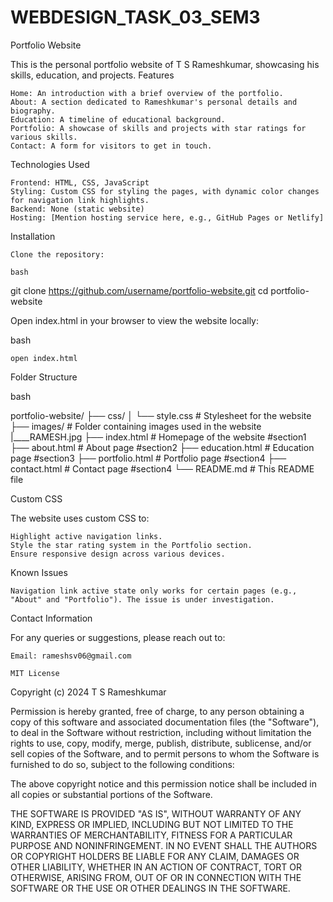 # WEBDESIGN_TASK_03_SEM3
Portfolio Website

This is the personal portfolio website of T S Rameshkumar, showcasing his skills, education, and projects.
Features

    Home: An introduction with a brief overview of the portfolio.
    About: A section dedicated to Rameshkumar's personal details and biography.
    Education: A timeline of educational background.
    Portfolio: A showcase of skills and projects with star ratings for various skills.
    Contact: A form for visitors to get in touch.

Technologies Used

    Frontend: HTML, CSS, JavaScript
    Styling: Custom CSS for styling the pages, with dynamic color changes for navigation link highlights.
    Backend: None (static website)
    Hosting: [Mention hosting service here, e.g., GitHub Pages or Netlify]

Installation

    Clone the repository:

    bash

git clone https://github.com/username/portfolio-website.git
cd portfolio-website

Open index.html in your browser to view the website locally:

bash

    open index.html

Folder Structure

bash

portfolio-website/
├── css/
│   └── style.css   # Stylesheet for the website
├── images/ # Folder containing images used in the website
      |____RAMESH.jpg
├── index.html      # Homepage of the website #section1
├── about.html      # About page #section2
├── education.html  # Education page #section3
├── portfolio.html  # Portfolio page #section4
├── contact.html    # Contact page #section4
└── README.md       # This README file

Custom CSS

The website uses custom CSS to:

    Highlight active navigation links.
    Style the star rating system in the Portfolio section.
    Ensure responsive design across various devices.

Known Issues

    Navigation link active state only works for certain pages (e.g., "About" and "Portfolio"). The issue is under investigation.

Contact Information

For any queries or suggestions, please reach out to:

    Email: rameshsv06@gmail.com

    MIT License

Copyright (c) 2024 T S Rameshkumar

Permission is hereby granted, free of charge, to any person obtaining a copy of this software and associated documentation files (the "Software"), to deal in the Software without restriction, including without limitation the rights to use, copy, modify, merge, publish, distribute, sublicense, and/or sell copies of the Software, and to permit persons to whom the Software is furnished to do so, subject to the following conditions:

The above copyright notice and this permission notice shall be included in all copies or substantial portions of the Software.

THE SOFTWARE IS PROVIDED "AS IS", WITHOUT WARRANTY OF ANY KIND, EXPRESS OR IMPLIED, INCLUDING BUT NOT LIMITED TO THE WARRANTIES OF MERCHANTABILITY, FITNESS FOR A PARTICULAR PURPOSE AND NONINFRINGEMENT. IN NO EVENT SHALL THE AUTHORS OR COPYRIGHT HOLDERS BE LIABLE FOR ANY CLAIM, DAMAGES OR OTHER LIABILITY, WHETHER IN AN ACTION OF CONTRACT, TORT OR OTHERWISE, ARISING FROM, OUT OF OR IN CONNECTION WITH THE SOFTWARE OR THE USE OR OTHER DEALINGS IN THE SOFTWARE.
